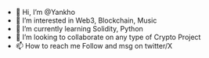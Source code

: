 - 👋 Hi, I’m @Yankho
- 👀 I’m interested in Web3, Blockchain, Music
- 🌱 I’m currently learning Solidity, Python
- 💞️ I’m looking to collaborate on any type of Crypto Project
- 📫 How to reach me Follow and msg on twitter/X 

<!---
Mayankho/Mayankho is a ✨ special ✨ repository because its `README.md` (this file) appears on your GitHub profile.
You can click the Preview link to take a look at your changes.
--->
